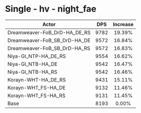 # Single - hv - night_fae
| Actor | DPS | Increase |
|---|:---:|:---:|
|Dreamweaver-FoB_DrD-HA_DE_RS|9782|19.39%|
|Dreamweaver-FoB_SB_DrD-HA_DE|9572|16.84%|
|Dreamweaver-FoB_SB_DrD-HA_RS|9572|16.83%|
|Niya-GI_NTP-HA_DE_RS|9554|16.62%|
|Niya-GI_NTB-HA_DE|9542|16.47%|
|Niya-GI_NTB-HA_RS|9542|16.46%|
|Korayn-WHT-HA_DE_RS|9431|15.11%|
|Korayn-WHT_FS-HA_DE|9132|11.46%|
|Korayn-WHT_FS-HA_RS|9131|11.45%|
|Base|8193|0.00%|
